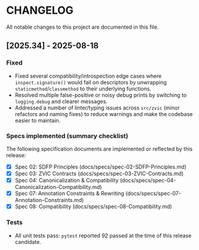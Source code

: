 # CHANGELOG

All notable changes to this project are documented in this file.

## [2025.34] - 2025-08-18

### Fixed
- Fixed several compatibility/introspection edge cases where `inspect.signature()` would fail on descriptors by unwrapping `staticmethod`/`classmethod` to their underlying functions.
- Resolved multiple false-positive or noisy debug prints by switching to `logging.debug` and clearer messages.
- Addressed a number of linter/typing issues across `src/zvic` (minor refactors and naming fixes) to reduce warnings and make the codebase easier to maintain.

### Specs implemented (summary checklist)
The following specification documents are implemented or reflected by this release:

- [x] Spec 02: SDFP Principles (docs/specs/spec-02-SDFP-Principles.md)
- [x] Spec 03: ZVIC Contracts (docs/specs/spec-03-ZVIC-Contracts.md)
- [x] Spec 04: Canonicalization & Compatibility (docs/specs/spec-04-Canonicalization-Compatibility.md)
- [x] Spec 07: Annotation Constraints & Rewriting (docs/specs/spec-07-Annotation-Constraints.md)
- [x] Spec 08: Compatibility (docs/specs/spec-08-Compatibility.md)

### Tests
- All unit tests pass: `pytest` reported 92 passed at the time of this release candidate.